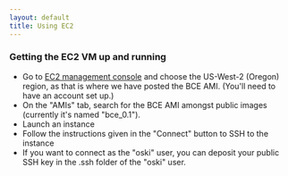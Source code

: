 ```yaml
---
layout: default
title: Using EC2
---
```


### Getting the EC2 VM up and running

  * Go to [EC2 management console](http://console.aws.amazon.com) and choose the US-West-2 (Oregon) region, as that is where we have posted the BCE AMI. (You'll need to have an account set up.)
  * On the "AMIs" tab, search for the BCE AMI amongst public images (currently it's named "bce_0.1").
  * Launch an instance
  * Follow the instructions given in the "Connect" button to SSH to the instance
  * If you want to connect as the "oski" user, you can deposit your public SSH key in the .ssh folder of the "oski" user.


